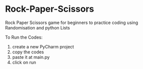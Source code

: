 # Rock-Paper-Scissors
Rock Paper Scissors game for beginners to practice coding using Randomisation and python Lists

To Run the Codes:
1) create a new PyCharm project 
2) copy the codes 
3) paste it at main.py
4) click on run
